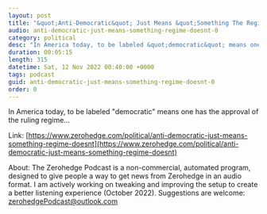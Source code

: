 ```yaml
---
layout: post
title: "&quot;Anti-Democratic&quot; Just Means &quot;Something The Regime Doesn't Like&quot;"
audio: anti-democratic-just-means-something-regime-doesnt-0
category: political
desc: "In America today, to be labeled &quot;democratic&quot; means one has the approval of the ruling regime..."
duration: 00:05:15
length: 315
datetime: Sat, 12 Nov 2022 00:40:00 +0000
tags: podcast
guid: anti-democratic-just-means-something-regime-doesnt-0
order: 0
---
```

In America today, to be labeled &quot;democratic&quot; means one has the approval of the ruling regime...

Link: [https://www.zerohedge.com/political/anti-democratic-just-means-something-regime-doesnt](https://www.zerohedge.com/political/anti-democratic-just-means-something-regime-doesnt)

About: The Zerohedge Podcast is a non-commercial, automated program, designed to give people a way to get news from Zerohedge in an audio format.  I am actively working on tweaking and improving the setup to create a better listening experience (October 2022).  Suggestions are welcome: [zerohedgePodcast@outlook.com](mailto:zerohedgePodcast@outlook.com)